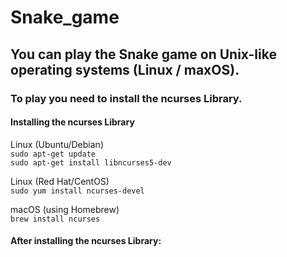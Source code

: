 # Snake_game

<h2>You can play the Snake game on Unix-like operating systems (Linux / maxOS).</h2>
<h3>To play you need to install the ncurses Library.</h3>

<h4>Installing the ncurses Library</h4>

Linux (Ubuntu/Debian)<br>
`sudo apt-get update`<br>
`sudo apt-get install libncurses5-dev`

Linux (Red Hat/CentOS)<br>
`sudo yum install ncurses-devel`

macOS (using Homebrew)<br>
`brew install ncurses`<br>

<h4>After installing the ncurses Library:</h4>

